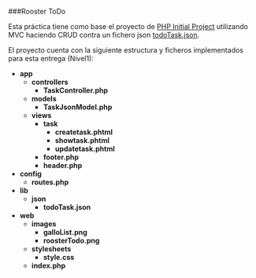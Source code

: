 ###Rooster ToDo

Esta práctica tiene como base el proyecto de [PHP Initial Project](https://github.com/IT-Academy-BCN/phpInitialDemo) 
utilizando MVC haciendo CRUD contra un fichero  json [todoTask.json](lib/json/todoTask.json).

El proyecto cuenta con la siguiente estructura y ficheros implementados para esta entrega (Nivel1):

- **app**
    - **controllers**
        - **TaskController.php**
    - **models**
        - **TaskJsonModel.php**
    - **views**
        - **task**
            - **createtask.phtml**
            - **showtask.phtml**
            - **updatetask.phtml**
        - **footer.php**
        - **header.php**        
- **config**
    - **routes.php**
- **lib**
    - **json**
        - **todoTask.json**    
- **web**
    - **images**
        - **galloList.png**
        - **roosterTodo.png**
    - **stylesheets**
        - **style.css**
    - **index.php**
